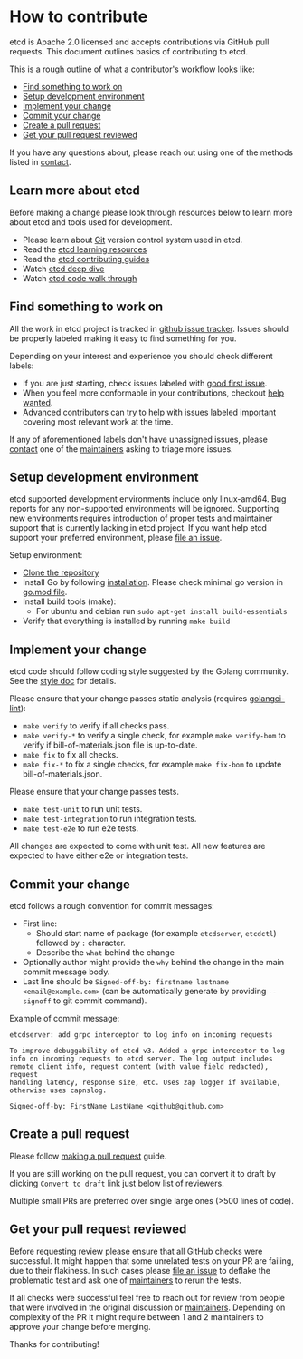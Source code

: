 # How to contribute

etcd is Apache 2.0 licensed and accepts contributions via GitHub pull requests.
This document outlines basics of contributing to etcd.

This is a rough outline of what a contributor's workflow looks like:
* [Find something to work on](#Find-something-to-work-on)
* [Setup development environment](#Setup-development-environment)
* [Implement your change](#Implement-your-change)
* [Commit your change](#Commit-your-change)
* [Create a pull request](#Create-a-pull-request)
* [Get your pull request reviewed](#Get-your-pull-request-reviewed)

If you have any questions about, please reach out using one of the methods listed in [contact].

[contact]: ./README.md#Contact

## Learn more about etcd

Before making a change please look through resources below to learn more about etcd and tools used for development.

* Please learn about [Git](https://github.com/git-guides) version control system used in etcd.
* Read the [etcd learning resources](https://etcd.io/docs/v3.5/learning/)
* Read the [etcd contributing guides](https://github.com/etcd-io/etcd/tree/main/Documentation/contributor-guide)
* Watch [etcd deep dive](https://www.youtube.com/watch?v=D2pm6ufIt98&t=927s)
* Watch [etcd code walk through](https://www.youtube.com/watch?v=H3XaSF6wF7w)

## Find something to work on

All the work in etcd project is tracked in [github issue tracker].
Issues should be properly labeled making it easy to find something for you.

Depending on your interest and experience you should check different labels:
* If you are just starting, check issues labeled with [good first issue].
* When you feel more conformable in your contributions, checkout [help wanted].
* Advanced contributors can try to help with issues labeled [important] covering most relevant work at the time.

If any of aforementioned labels don't have unassigned issues, please [contact] one of the [maintainers] asking to triage more issues.

[github issue tracker]: https://github.com/etcd-io/etcd/issues
[good first issue]: https://github.com/etcd-io/etcd/labels/good%20first%20issue
[help wanted]: https://github.com/etcd-io/etcd/labels/help%20wanted
[maintainers]: https://github.com/etcd-io/etcd/blob/main/MAINTAINERS
[important]: https://github.com/etcd-io/etcd/labels/important

## Setup development environment

etcd supported development environments include only linux-amd64.
Bug reports for any non-supported environments will be ignored.
Supporting new environments requires introduction of proper tests and maintainer support that is currently lacking in etcd project.
If you want help etcd support your preferred environment, please [file an issue].

Setup environment:
- [Clone the repository](https://docs.github.com/en/repositories/creating-and-managing-repositories/cloning-a-repository)
- Install Go by following [installation](https://go.dev/doc/install). Please check minimal go version in [go.mod file](./go.mod#L3).
- Install build tools (make):
  - For ubuntu and debian run `sudo apt-get install build-essentials`
- Verify that everything is installed by running `make build`

[file an issue]: https://github.com/etcd-io/etcd/issues/new/choose

## Implement your change

etcd code should follow coding style suggested by the Golang community.
See the [style doc](https://github.com/golang/go/wiki/CodeReviewComments) for details.

Please ensure that your change passes static analysis (requires [golangci-lint](https://golangci-lint.run/usage/install/)):
- `make verify` to verify if all checks pass.
- `make verify-*` to verify a single check, for example `make verify-bom` to verify if bill-of-materials.json file is up-to-date.
- `make fix` to fix all checks.
- `make fix-*` to fix a single checks, for example `make fix-bom` to update bill-of-materials.json.

Please ensure that your change passes tests.
- `make test-unit` to run unit tests.
- `make test-integration` to run integration tests.
- `make test-e2e` to run e2e tests.

All changes are expected to come with unit test.
All new features are expected to have either e2e or integration tests.

## Commit your change

etcd follows a rough convention for commit messages:
* First line:
  * Should start name of package (for example `etcdserver`, `etcdctl`) followed by `:` character.
  * Describe the `what` behind the change
* Optionally author might provide the `why` behind the change in the main commit message body.
* Last line should be `Signed-off-by: firstname lastname <email@example.com>` (can be automatically generate by providing `--signoff` to git commit command).

Example of commit message:
```
etcdserver: add grpc interceptor to log info on incoming requests

To improve debuggability of etcd v3. Added a grpc interceptor to log
info on incoming requests to etcd server. The log output includes
remote client info, request content (with value field redacted), request
handling latency, response size, etc. Uses zap logger if available,
otherwise uses capnslog.

Signed-off-by: FirstName LastName <github@github.com>
```

## Create a pull request

Please follow [making a pull request](https://docs.github.com/en/get-started/quickstart/contributing-to-projects#making-a-pull-request) guide.

If you are still working on the pull request, you can convert it to draft by clicking `Convert to draft` link just below list of reviewers.

Multiple small PRs are preferred over single large ones (>500 lines of code).

## Get your pull request reviewed

Before requesting review please ensure that all GitHub checks were successful.
It might happen that some unrelated tests on your PR are failing, due to their flakiness.
In such cases please [file an issue] to deflake the problematic test and ask one of [maintainers] to rerun the tests.

If all checks were successful feel free to reach out for review from people that were involved in the original discussion or [maintainers].
Depending on complexity of the PR it might require between 1 and 2 maintainers to approve your change before merging.

Thanks for contributing!
